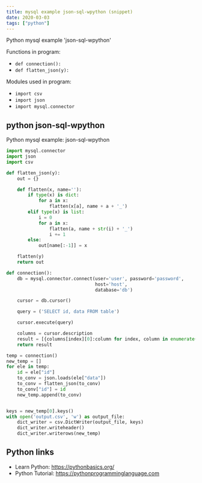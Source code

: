 ```yaml
---
title: mysql example json-sql-wpython (snippet)
date: 2020-03-03
tags: ["python"]
---
```

Python mysql example 'json-sql-wpython'

Functions in program: 
* `def connection():`
* `def flatten_json(y):`

Modules used in program: 
* `import csv`
* `import json`
* `import mysql.connector`

## python json-sql-wpython

Python mysql example: json-sql-wpython

```python
import mysql.connector
import json
import csv

def flatten_json(y):
    out = {}

    def flatten(x, name=''):
        if type(x) is dict:
            for a in x:
                flatten(x[a], name + a + '_')
        elif type(x) is list:
            i = 0
            for a in x:
                flatten(a, name + str(i) + '_')
                i += 1
        else:
            out[name[:-1]] = x

    flatten(y)
    return out

def connection():
    db = mysql.connector.connect(user='user', password='password',
                                 host='host',
                                 database='db')

    cursor = db.cursor()

    query = ('SELECT id, data FROM table')

    cursor.execute(query)

    columns = cursor.description
    result = [{columns[index][0]:column for index, column in enumerate(value)} for value in cursor.fetchall()]
    return result

temp = connection()
new_temp = []
for ele in temp:
    id = ele["id"]
    to_conv = json.loads(ele["data"])
    to_conv = flatten_json(to_conv)
    to_conv["id"] = id
    new_temp.append(to_conv)


keys = new_temp[0].keys()
with open('output.csv', 'w') as output_file:
    dict_writer = csv.DictWriter(output_file, keys)
    dict_writer.writeheader()
    dict_writer.writerows(new_temp)


```

## Python links

- Learn Python: https://pythonbasics.org/
- Python Tutorial: https://pythonprogramminglanguage.com
